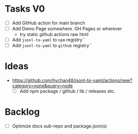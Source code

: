 # Tasks V0
* [ ] Add GitHub action for main branch
* [ ] Add Demo Page somewhere. GH Pages or wherever
  * try static github actions raw html
* [ ] Add `jsonl-to-yaml` to `npm` registry``
* [ ] Add `jsonl-to-yaml` to `github` registry``

# Ideas
* https://github.com/hychan48/jsonl-to-yaml/actions/new?category=none&query=node
  * [ ] Add npm package / github / lib / releases etc.

# Backlog
* [ ] Optimize docs sub-repo and package.json(s)

